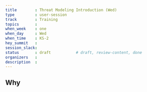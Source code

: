 ```yaml
---
title        : Threat Modeling Introduction (Wed)
type         : user-session
track        : Training
topics       : 
when_week    : one
when_day     : Wed
when_time    : KS-2
hey_summit   :
session_slack:
status       : draft           # draft, review-content, done
organizers   :
description  : 
---
```


## Why

<!--Add intro-->

